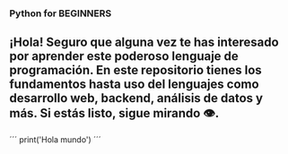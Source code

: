 ### Python for BEGINNERS
## ¡Hola! Seguro que alguna vez te has interesado por aprender este poderoso lenguaje de programación. En este repositorio tienes los fundamentos hasta uso del lenguajes como desarrollo web, backend, análisis de datos y más. Si estás listo, sigue mirando 👁️.

´´´
print('Hola mundo')
´´´
